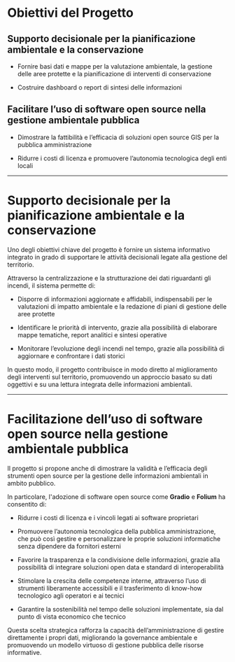 # Obiettivi del Progetto
 
## Supporto decisionale per la pianificazione ambientale e la conservazione
 
- Fornire basi dati e mappe per la valutazione ambientale, la gestione delle aree protette e la pianificazione di interventi di conservazione  

- Costruire dashboard o report di sintesi delle informazioni  
 
## Facilitare l’uso di software open source nella gestione ambientale pubblica
 
- Dimostrare la fattibilità e l’efficacia di soluzioni open source GIS per la pubblica amministrazione  

- Ridurre i costi di licenza e promuovere l’autonomia tecnologica degli enti locali  
 
---
 
# Supporto decisionale per la pianificazione ambientale e la conservazione
 
Uno degli obiettivi chiave del progetto è fornire un sistema informativo integrato in grado di supportare le attività decisionali legate alla gestione del territorio.  
 
Attraverso la centralizzazione e la strutturazione dei dati riguardanti gli incendi, il sistema permette di:
 
- Disporre di informazioni aggiornate e affidabili, indispensabili per le valutazioni di impatto ambientale e la redazione di piani di gestione delle aree protette  

- Identificare le priorità di intervento, grazie alla possibilità di elaborare mappe tematiche, report analitici e sintesi operative  

- Monitorare l’evoluzione degli incendi nel tempo, grazie alla possibilità di aggiornare e confrontare i dati storici  
 
In questo modo, il progetto contribuisce in modo diretto al miglioramento degli interventi sul territorio, promuovendo un approccio basato su dati oggettivi e su una lettura integrata delle informazioni ambientali.
 
---
 
# Facilitazione dell’uso di software open source nella gestione ambientale pubblica
 
Il progetto si propone anche di dimostrare la validità e l’efficacia degli strumenti open source per la gestione delle informazioni ambientali in ambito pubblico.
 
In particolare, l'adozione di software open source come **Gradio** e **Folium** ha consentito di:
 
- Ridurre i costi di licenza e i vincoli legati ai software proprietari  

- Promuovere l’autonomia tecnologica della pubblica amministrazione, che può così gestire e personalizzare le proprie soluzioni informatiche senza dipendere da fornitori esterni  

- Favorire la trasparenza e la condivisione delle informazioni, grazie alla possibilità di integrare soluzioni open data e standard di interoperabilità  

- Stimolare la crescita delle competenze interne, attraverso l’uso di strumenti liberamente accessibili e il trasferimento di know-how tecnologico agli operatori e ai tecnici  

- Garantire la sostenibilità nel tempo delle soluzioni implementate, sia dal punto di vista economico che tecnico  
 
Questa scelta strategica rafforza la capacità dell’amministrazione di gestire direttamente i propri dati, migliorando la governance ambientale e promuovendo un modello virtuoso di gestione pubblica delle risorse informative.

 